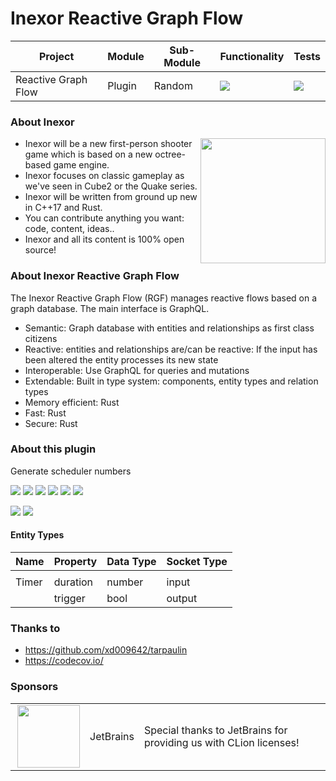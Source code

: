 # Inexor Reactive Graph Flow

| Project             | Module | Sub-Module | Functionality                                                        | Tests                                                                                                                                                           |
|---------------------|--------|------------|----------------------------------------------------------------------|-----------------------------------------------------------------------------------------------------------------------------------------------------------------|
| Reactive Graph Flow | Plugin | Random     | <img src="https://img.shields.io/badge/state-completed-brightgreen"> | [<img src="https://img.shields.io/codecov/c/github/inexorgame/inexor-rgf-plugin-scheduler">](https://app.codecov.io/gh/inexorgame/inexor-rgf-plugin-scheduler)  |

### About Inexor

<a href="https://inexor.org/">
<img align="right" width="200" height="200" src="https://raw.githubusercontent.com/inexorgame/inexor-rgf-plugin-scheduler/main/docs/images/inexor_2.png">
</a>

* Inexor will be a new first-person shooter game which is based on a new octree-based game engine.
* Inexor focuses on classic gameplay as we've seen in Cube2 or the Quake series.
* Inexor will be written from ground up new in C++17 and Rust.
* You can contribute anything you want: code, content, ideas..
* Inexor and all its content is 100% open source!

### About Inexor Reactive Graph Flow

The Inexor Reactive Graph Flow (RGF) manages reactive flows based on a graph database. The main interface is GraphQL.

* Semantic: Graph database with entities and relationships as first class citizens
* Reactive: entities and relationships are/can be reactive: If the input has been altered the entity processes its new state
* Interoperable: Use GraphQL for queries and mutations
* Extendable: Built in type system: components, entity types and relation types
* Memory efficient: Rust
* Fast: Rust
* Secure: Rust

### About this plugin

Generate scheduler numbers

[<img src="https://img.shields.io/badge/Language-Rust-brightgreen">](https://www.rust-lang.org/)
[<img src="https://img.shields.io/badge/Platforms-Linux%20%26%20Windows-brightgreen">]()
[<img src="https://img.shields.io/github/workflow/status/inexorgame/inexor-rgf-plugin-scheduler/Rust">](https://github.com/inexorgame/inexor-rgf-plugin-scheduler/actions?query=workflow%3ARust)
[<img src="https://img.shields.io/github/last-commit/inexorgame/inexor-rgf-plugin-scheduler">]()
[<img src="https://img.shields.io/github/languages/code-size/inexorgame/inexor-rgf-plugin-scheduler">]()
[<img src="https://img.shields.io/codecov/c/github/inexorgame/inexor-rgf-plugin-scheduler">](https://app.codecov.io/gh/inexorgame/inexor-rgf-plugin-scheduler)

[<img src="https://img.shields.io/github/license/inexorgame/inexor-rgf-plugin-scheduler">](https://github.com/inexorgame/inexor-rgf-plugin-scheduler/blob/main/LICENSE)
[<img src="https://img.shields.io/discord/698219248954376256?logo=discord">](https://discord.com/invite/acUW8k7)

#### Entity Types

| Name  | Property | Data Type | Socket Type |
|-------|----------|-----------|-------------|
|       |
| Timer | duration | number    | input       |
|       | trigger  | bool      | output      |

### Thanks to

* https://github.com/xd009642/tarpaulin
* https://codecov.io/

### Sponsors

|                                                                                                                                                                                                                                 |           |                                                                   |
|---------------------------------------------------------------------------------------------------------------------------------------------------------------------------------------------------------------------------------|-----------|-------------------------------------------------------------------|
| <a href="https://www.jetbrains.com/?from=github.com/inexorgame"><img align="right" width="100" height="100" src="https://raw.githubusercontent.com/inexorgame/inexor-rgf-plugin-scheduler/main/docs/images/icon_CLion.svg"></a> | JetBrains | Special thanks to JetBrains for providing us with CLion licenses! |
